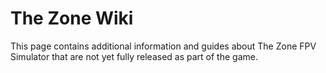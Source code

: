 # The Zone Wiki

This page contains additional information and guides about The Zone FPV Simulator that are not yet fully released as part of the game.